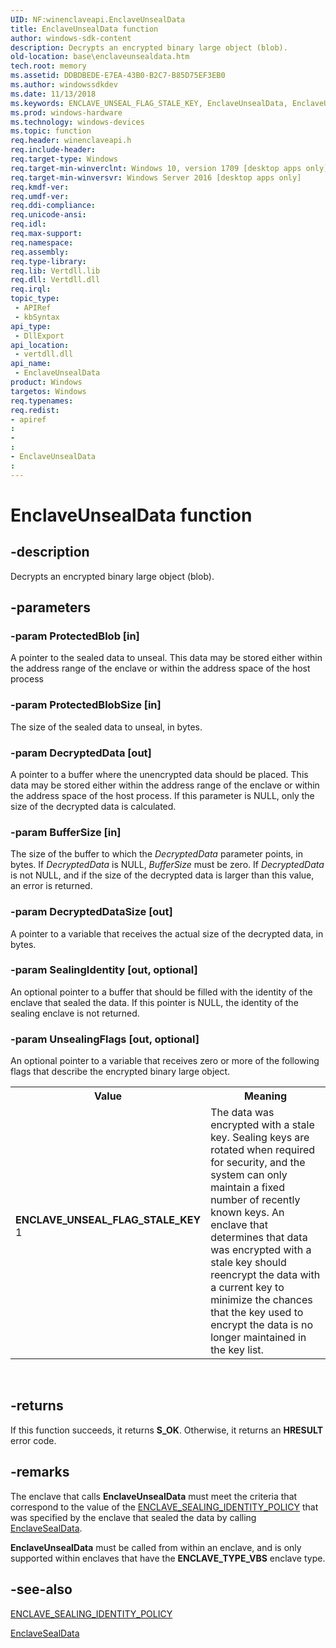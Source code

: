 ```yaml
---
UID: NF:winenclaveapi.EnclaveUnsealData
title: EnclaveUnsealData function
author: windows-sdk-content
description: Decrypts an encrypted binary large object (blob).
old-location: base\enclaveunsealdata.htm
tech.root: memory
ms.assetid: DDBDBEDE-E7EA-43B0-B2C7-B85D75EF3EB0
ms.author: windowssdkdev
ms.date: 11/13/2018
ms.keywords: ENCLAVE_UNSEAL_FLAG_STALE_KEY, EnclaveUnsealData, EnclaveUnsealData function, base.enclaveunsealdata, winenclaveapi/EnclaveUnsealData
ms.prod: windows-hardware
ms.technology: windows-devices
ms.topic: function
req.header: winenclaveapi.h
req.include-header: 
req.target-type: Windows
req.target-min-winverclnt: Windows 10, version 1709 [desktop apps only]
req.target-min-winversvr: Windows Server 2016 [desktop apps only]
req.kmdf-ver: 
req.umdf-ver: 
req.ddi-compliance: 
req.unicode-ansi: 
req.idl: 
req.max-support: 
req.namespace: 
req.assembly: 
req.type-library: 
req.lib: Vertdll.lib
req.dll: Vertdll.dll
req.irql: 
topic_type:
 - APIRef
 - kbSyntax
api_type:
 - DllExport
api_location:
 - vertdll.dll
api_name:
 - EnclaveUnsealData
product: Windows
targetos: Windows
req.typenames: 
req.redist: 
- apiref
: 
- 
: 
- EnclaveUnsealData
: 
---
```


# EnclaveUnsealData function


## -description


Decrypts an encrypted binary large object (blob).


## -parameters




### -param ProtectedBlob [in]

A pointer to the sealed data to unseal.  This data may be stored either within the address range of the enclave or within the address space of the host process


### -param ProtectedBlobSize [in]

The size of the sealed data to unseal, in bytes.


### -param DecryptedData [out]

A pointer to a buffer where the unencrypted data should be placed.  This data may be stored either within the address range of the enclave or within the address space of the host process.  If this  parameter is NULL, only the size of the decrypted data is calculated.


### -param BufferSize [in]

The size of the buffer to which the <i>DecryptedData</i> parameter points, in bytes. If <i>DecryptedData</i> is NULL, <i>BufferSize</i> must be zero.  If <i>DecryptedData</i> is not NULL, and if the size of the decrypted data is larger than this value, an error is returned.


### -param DecryptedDataSize [out]

A pointer to a variable that receives the actual size of the decrypted data, in bytes.


### -param SealingIdentity [out, optional]

 An optional pointer to a buffer that should be filled with the identity of the enclave that sealed the data.  If this pointer is NULL, the  identity of the sealing enclave is  not returned.


### -param UnsealingFlags [out, optional]

An optional pointer to a variable that receives zero or more of the following flags that describe the encrypted binary large object.

<table>
<tr>
<th>Value</th>
<th>Meaning</th>
</tr>
<tr>
<td width="40%"><a id="ENCLAVE_UNSEAL_FLAG_STALE_KEY"></a><a id="enclave_unseal_flag_stale_key"></a><dl>
<dt><b>ENCLAVE_UNSEAL_FLAG_STALE_KEY</b></dt>
<dt>1</dt>
</dl>
</td>
<td width="60%">
 The data was encrypted with a stale key.  Sealing keys are rotated when required for security, and the system can only maintain a fixed number of recently known keys.  An enclave that determines that data was encrypted with a stale key should reencrypt the data with a current key to minimize the chances that the key used to encrypt the data is no longer maintained in the key list. 

</td>
</tr>
</table>
 


## -returns



If this function succeeds, it returns <b xmlns:loc="http://microsoft.com/wdcml/l10n">S_OK</b>. Otherwise, it returns an <b xmlns:loc="http://microsoft.com/wdcml/l10n">HRESULT</b> error code.




## -remarks



The enclave that calls <b>EnclaveUnsealData</b> must meet the criteria that correspond to the value of the <a href="https://msdn.microsoft.com/986C122D-4CC9-487F-8B9F-6B3F9B727E4A">ENCLAVE_SEALING_IDENTITY_POLICY</a> that was specified by the enclave that sealed the data by calling <a href="https://msdn.microsoft.com/C5711D43-F0B4-43C6-B0DB-D65622851384">EnclaveSealData</a>.

<b>EnclaveUnsealData</b> must be called from within an enclave, and is only supported within enclaves that have the  <b>ENCLAVE_TYPE_VBS</b> enclave type.




## -see-also




<a href="https://msdn.microsoft.com/986C122D-4CC9-487F-8B9F-6B3F9B727E4A">ENCLAVE_SEALING_IDENTITY_POLICY</a>



<a href="https://msdn.microsoft.com/C5711D43-F0B4-43C6-B0DB-D65622851384">EnclaveSealData</a>
 

 

